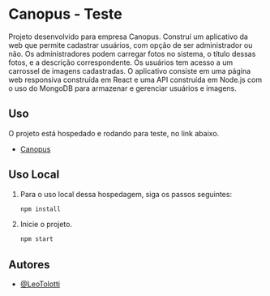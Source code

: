 # Canopus - Teste

Projeto desenvolvido para empresa Canopus.
Construí um aplicativo da web que permite cadastrar usuários, com opção de ser administrador ou não.
Os administradores podem carregar fotos no sistema, o título dessas fotos, e a descrição correspondente.
Os usuários tem acesso a um carrossel de imagens cadastradas.
O aplicativo consiste em uma página web responsiva construída em React e uma API construída em Node.js com o uso do MongoDB para armazenar e gerenciar usuários e imagens.

## Uso

O projeto está hospedado e rodando para teste, no link abaixo.

- [Canopus](https://canopus-teste-web.netlify.app/)

## Uso Local

1. Para o uso local dessa hospedagem, siga os passos seguintes:
   ```bash
   npm install
   ```
2. Inicie o projeto.
   ```bash
   npm start
   ```

## Autores

- [@LeoTolotti](https://github.com/LeoTolotti)
